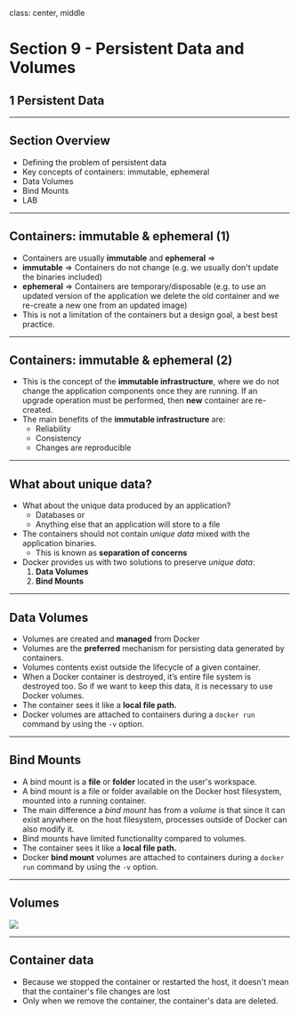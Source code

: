 class: center, middle
# Section 9 - Persistent Data and Volumes
## 1 Persistent Data
---

## Section Overview
 - Defining the problem of persistent data
 - Key concepts of containers: immutable, ephemeral
 - Data Volumes
 - Bind Mounts
 - LAB
 
---

## Containers: immutable & ephemeral (1)
 - Containers are usually **immutable** and **ephemeral** =>
 - **immutable** => Containers do not change (e.g. we usually don't update the binaries included)
 - **ephemeral** => Containers are temporary/disposable (e.g. to use an updated version of the application we delete the old container and we re-create a new one from an updated image)
 - This is not a limitation of the containers but a design goal, a best best practice.

---

## Containers: immutable & ephemeral (2)

- This is the concept of the **immutable infrastructure**, where we do not change the application components once they are running. If an upgrade operation must be performed, then **new** container are re-created.  
- The main benefits of the **immutable infrastructure** are:
    - Reliability
    - Consistency
    - Changes are reproducible

---

## What about unique data?
 - What about the unique data produced by an application? 
    - Databases or
    - Anything else that an application will store to a file
 - The containers should not contain *unique data* mixed with the application binaries. 
    - This is known as **separation of concerns**  
 - Docker provides us with two solutions to preserve *unique data*:
   1. **Data Volumes**
   2. **Bind Mounts**

---

## Data Volumes
 - Volumes are created and **managed** from Docker
 - Volumes are the **preferred** mechanism for persisting data generated by containers. 
 - Volumes contents exist outside the lifecycle of a given container.
 - When a Docker container is destroyed, it’s entire file system is destroyed too. So if we want to keep this data, it is necessary to use Docker volumes.
 - The container sees it like a **local file path.**
 - Docker volumes are attached to containers during a `docker run` command by using the `-v` option. 

---

## Bind Mounts
 - A bind mount is a **file** or **folder** located in the user's workspace.
 - A bind mount is a file or folder available on the Docker host filesystem, mounted into a running container. 
 - The main difference a *bind mount* has from a *volume* is that since it can exist anywhere on the host filesystem, processes outside of Docker can also modify it.
 - Bind mounts have limited functionality compared to volumes.
 - The container sees it like a **local file path.**
 - Docker **bind mount** volumes are attached to containers during a `docker run` command by using the `-v` option. 

---

## Volumes
![](images/D_S9_L1_volumes.jpg)

---

## Container data  
 - Because we stopped the container or restarted the host, it doesn't mean that the container's file changes are lost
 - Only when we remove the container, the container's data are deleted. 

